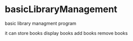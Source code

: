 ﻿# basicLibraryManagement

basic library managment program

it can
store books 
display books
add books
remove books

